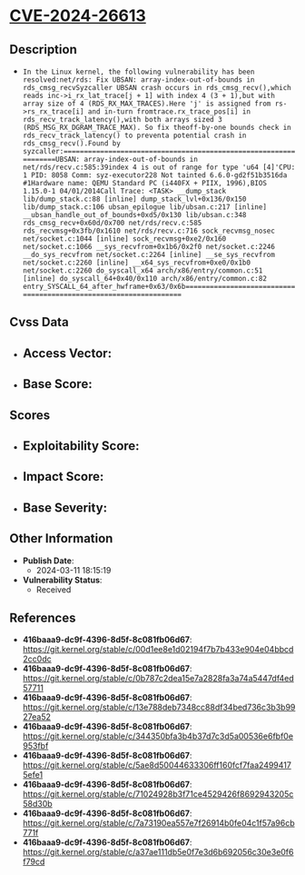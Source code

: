 
# [CVE-2024-26613](https://cve.mitre.org/cgi-bin/cvename.cgi?name=CVE-2024-26613)

## Description

- `In the Linux kernel, the following vulnerability has been resolved:net/rds: Fix UBSAN: array-index-out-of-bounds in rds_cmsg_recvSyzcaller UBSAN crash occurs in rds_cmsg_recv(),which reads inc->i_rx_lat_trace[j + 1] with index 4 (3 + 1),but with array size of 4 (RDS_RX_MAX_TRACES).Here 'j' is assigned from rs->rs_rx_trace[i] and in-turn fromtrace.rx_trace_pos[i] in rds_recv_track_latency(),with both arrays sized 3 (RDS_MSG_RX_DGRAM_TRACE_MAX). So fix theoff-by-one bounds check in rds_recv_track_latency() to preventa potential crash in rds_cmsg_recv().Found by syzcaller:=================================================================UBSAN: array-index-out-of-bounds in net/rds/recv.c:585:39index 4 is out of range for type 'u64 [4]'CPU: 1 PID: 8058 Comm: syz-executor228 Not tainted 6.6.0-gd2f51b3516da #1Hardware name: QEMU Standard PC (i440FX + PIIX, 1996),BIOS 1.15.0-1 04/01/2014Call Trace: <TASK> __dump_stack lib/dump_stack.c:88 [inline] dump_stack_lvl+0x136/0x150 lib/dump_stack.c:106 ubsan_epilogue lib/ubsan.c:217 [inline] __ubsan_handle_out_of_bounds+0xd5/0x130 lib/ubsan.c:348 rds_cmsg_recv+0x60d/0x700 net/rds/recv.c:585 rds_recvmsg+0x3fb/0x1610 net/rds/recv.c:716 sock_recvmsg_nosec net/socket.c:1044 [inline] sock_recvmsg+0xe2/0x160 net/socket.c:1066 __sys_recvfrom+0x1b6/0x2f0 net/socket.c:2246 __do_sys_recvfrom net/socket.c:2264 [inline] __se_sys_recvfrom net/socket.c:2260 [inline] __x64_sys_recvfrom+0xe0/0x1b0 net/socket.c:2260 do_syscall_x64 arch/x86/entry/common.c:51 [inline] do_syscall_64+0x40/0x110 arch/x86/entry/common.c:82 entry_SYSCALL_64_after_hwframe+0x63/0x6b==================================================================`

## Cvss Data

- **Access Vector**:
  - 
- **Base Score**:
  - 

## Scores

- **Exploitability Score**:
  - 
- **Impact Score**:
  - 
- **Base Severity**:
  - 

## Other Information

- **Publish Date**:
  - 2024-03-11 18:15:19
- **Vulnerability Status**:
  - Received

## References

- **416baaa9-dc9f-4396-8d5f-8c081fb06d67**: https://git.kernel.org/stable/c/00d1ee8e1d02194f7b7b433e904e04bbcd2cc0dc
- **416baaa9-dc9f-4396-8d5f-8c081fb06d67**: https://git.kernel.org/stable/c/0b787c2dea15e7a2828fa3a74a5447df4ed57711
- **416baaa9-dc9f-4396-8d5f-8c081fb06d67**: https://git.kernel.org/stable/c/13e788deb7348cc88df34bed736c3b3b9927ea52
- **416baaa9-dc9f-4396-8d5f-8c081fb06d67**: https://git.kernel.org/stable/c/344350bfa3b4b37d7c3d5a00536e6fbf0e953fbf
- **416baaa9-dc9f-4396-8d5f-8c081fb06d67**: https://git.kernel.org/stable/c/5ae8d50044633306ff160fcf7faa24994175efe1
- **416baaa9-dc9f-4396-8d5f-8c081fb06d67**: https://git.kernel.org/stable/c/71024928b3f71ce4529426f8692943205c58d30b
- **416baaa9-dc9f-4396-8d5f-8c081fb06d67**: https://git.kernel.org/stable/c/7a73190ea557e7f26914b0fe04c1f57a96cb771f
- **416baaa9-dc9f-4396-8d5f-8c081fb06d67**: https://git.kernel.org/stable/c/a37ae111db5e0f7e3d6b692056c30e3e0f6f79cd
